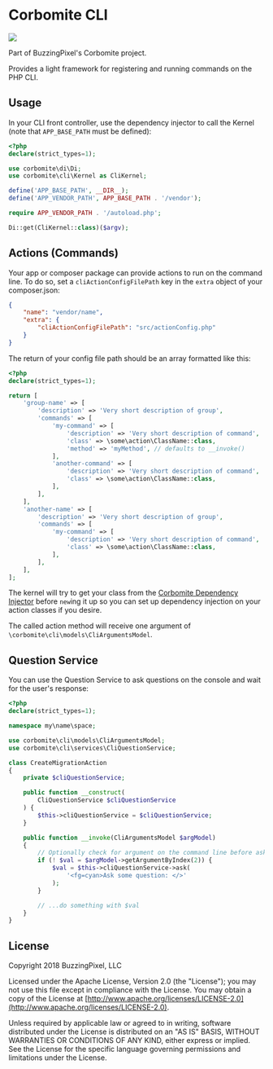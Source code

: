 # Corbomite CLI

<p><a href="https://travis-ci.org/buzzingpixel/corbomite-cli"><img src="https://api.travis-ci.org/buzzingpixel/corbomite-cli.svg?branch=master"></a></p>

Part of BuzzingPixel's Corbomite project.

Provides a light framework for registering and running commands on the PHP CLI.

## Usage

In your CLI front controller, use the dependency injector to call the Kernel (note that `APP_BASE_PATH` must be defined):

```php
<?php
declare(strict_types=1);

use corbomite\di\Di;
use corbomite\cli\Kernel as CliKernel;

define('APP_BASE_PATH', __DIR__);
define('APP_VENDOR_PATH', APP_BASE_PATH . '/vendor');

require APP_VENDOR_PATH . '/autoload.php';

Di::get(CliKernel::class)($argv);
```

## Actions (Commands)

Your app or composer package can provide actions to run on the command line. To do so, set a `cliActionConfigFilePath` key in the `extra` object of your composer.json:

```json
{
    "name": "vendor/name",
    "extra": {
        "cliActionConfigFilePath": "src/actionConfig.php"
    }
}
```

The return of your config file path should be an array formatted like this:

```php
<?php
declare(strict_types=1);

return [
    'group-name' => [
        'description' => 'Very short description of group',
        'commands' => [
            'my-command' => [
                'description' => 'Very short description of command',
                'class' => \some\action\ClassName::class,
                'method' => 'myMethod', // defaults to __invoke()
            ],
            'another-command' => [
                'description' => 'Very short description of command',
                'class' => \some\action\ClassName::class,
            ],
        ],
    ],
    'another-name' => [
        'description' => 'Very short description of group',
        'commands' => [
            'my-command' => [
                'description' => 'Very short description of command',
                'class' => \some\action\ClassName::class,
            ],
        ],
    ],
];
```

The kernel will try to get your class from the [Corbomite Dependency Injector](https://github.com/buzzingpixel/corbomite-di) before `new`ing it up so you can set up dependency injection on your action classes if you desire.

The called action method will receive one argument of `\corbomite\cli\models\CliArgumentsModel`.

## Question Service

You can use the Question Service to ask questions on the console and wait for the user's response:

```php
<?php
declare(strict_types=1);

namespace my\name\space;

use corbomite\cli\models\CliArgumentsModel;
use corbomite\cli\services\CliQuestionService;

class CreateMigrationAction
{
    private $cliQuestionService;

    public function __construct(
        CliQuestionService $cliQuestionService
    ) {
        $this->cliQuestionService = $cliQuestionService;
    }

    public function __invoke(CliArgumentsModel $argModel)
    {
        // Optionally check for argument on the command line before asking
        if (! $val = $argModel->getArgumentByIndex(2)) {
            $val = $this->cliQuestionService->ask(
                '<fg=cyan>Ask some question: </>'
            );
        }

        // ...do something with $val
    }
}
```

## License

Copyright 2018 BuzzingPixel, LLC

Licensed under the Apache License, Version 2.0 (the "License");
you may not use this file except in compliance with the License.
You may obtain a copy of the License at [http://www.apache.org/licenses/LICENSE-2.0](http://www.apache.org/licenses/LICENSE-2.0).

Unless required by applicable law or agreed to in writing, software
distributed under the License is distributed on an "AS IS" BASIS,
WITHOUT WARRANTIES OR CONDITIONS OF ANY KIND, either express or implied.
See the License for the specific language governing permissions and
limitations under the License.
